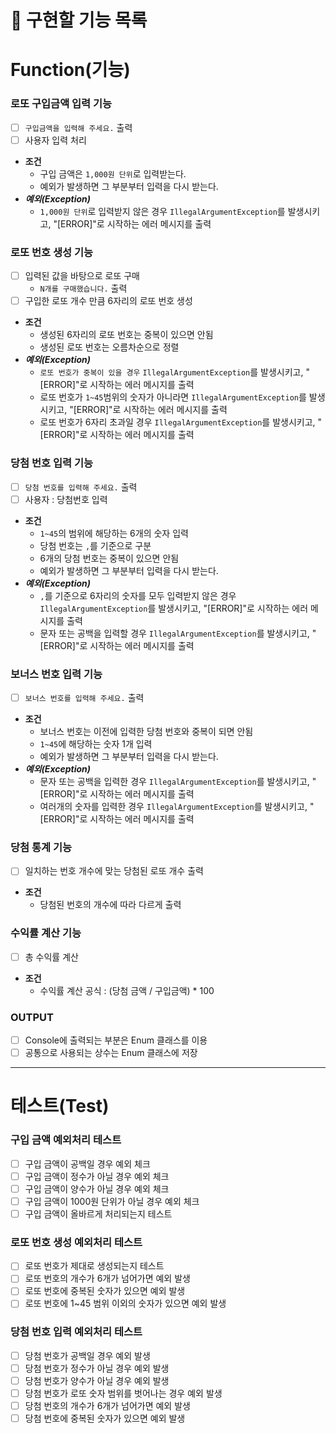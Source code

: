 # 🚀 구현할 기능 목록

# Function(기능)
### 로또 구입금액 입력 기능
- [ ] `구입금액을 입력해 주세요.` 출력
- [ ] 사용자 입력 처리
- **조건**
  - 구입 금액은 `1,000원 단위`로 입력받는다.
  - 예외가 발생하면 그 부분부터 입력을 다시 받는다.
- ***예외(Exception)***
  - `1,000원 단위`로 입력받지 않은 경우 `IllegalArgumentException`를 발생시키고, "[ERROR]"로 시작하는 에러 메시지를 출력

### 로또 번호 생성 기능
- [ ] 입력된 값을 바탕으로 로또 구매
  - `N개를 구매했습니다.` 출력
- [ ] 구입한 로또 개수 만큼 6자리의 로또 번호 생성
- **조건**
  - 생성된 6자리의 로또 번호는 중복이 있으면 안됨
  - 생성된 로또 번호는 오름차순으로 정렬 
- ***예외(Exception)***
  - `로또 번호가 중복이 있을 경우` `IllegalArgumentException`를 발생시키고, "[ERROR]"로 시작하는 에러 메시지를 출력
  - 로또 번호가 `1~45`범위의 숫자가 아니라면 `IllegalArgumentException`를 발생시키고, "[ERROR]"로 시작하는 에러 메시지를 출력
  - 로또 번호가 6자리 초과일 경우 `IllegalArgumentException`를 발생시키고, "[ERROR]"로 시작하는 에러 메시지를 출력

### 당첨 번호 입력 기능
- [ ] `당첨 번호를 입력해 주세요.` 출력
- [ ] 사용자 : 당첨번호 입력
- **조건**
  - `1~45`의 범위에 해당하는 6개의 숫자 입력
  - 당첨 번호는 `,`를 기준으로 구분
  - 6개의 당첨 번호는 중복이 있으면 안됨
  - 예외가 발생하면 그 부분부터 입력을 다시 받는다.
- ***예외(Exception)***
  - `,`를 기준으로 6자리의 숫자를 모두 입력받지 않은 경우 `IllegalArgumentException`를 발생시키고, "[ERROR]"로 시작하는 에러 메시지를 출력
  - 문자 또는 공백을 입력할 경우 `IllegalArgumentException`를 발생시키고, "[ERROR]"로 시작하는 에러 메시지를 출력

### 보너스 번호 입력 기능
- [ ] `보너스 번호를 입력해 주세요.` 출력
- **조건**
  - 보너스 번호는 이전에 입력한 당첨 번호와 중복이 되면 안됨
  - `1~45`에 해당하는 숫자 1개 입력
  - 예외가 발생하면 그 부분부터 입력을 다시 받는다.
- ***예외(Exception)***
  - 문자 또는 공백을 입력한 경우 `IllegalArgumentException`를 발생시키고, "[ERROR]"로 시작하는 에러 메시지를 출력
  - 여러개의 숫자를 입력한 경우 `IllegalArgumentException`를 발생시키고, "[ERROR]"로 시작하는 에러 메시지를 출력


### 당첨 통계 기능
- [ ] 일치하는 번호 개수에 맞는 당첨된 로또 개수 출력
- **조건**
  - 당첨된 번호의 개수에 따라 다르게 출력


### 수익률 계산 기능
- [ ] 총 수익률 계산
- **조건**
  - 수익률 계산 공식 : (당첨 금액 / 구입금액) * 100

### OUTPUT
- [ ] Console에 출력되는 부분은 Enum 클래스를 이용
- [ ] 공통으로 사용되는 상수는 Enum 클래스에 저장

---

# 테스트(Test)
### 구입 금액 예외처리 테스트
- [ ] 구입 금액이 공백일 경우 예외 체크
- [ ] 구입 금액이 정수가 아닐 경우 예외 체크
- [ ] 구입 금액이 양수가 아닐 경우 예외 체크
- [ ] 구입 금액이 1000원 단위가 아닐 경우 예외 체크
- [ ] 구입 금액이 올바르게 처리되는지 테스트

### 로또 번호 생성 예외처리 테스트
- [ ] 로또 번호가 제대로 생성되는지 테스트
- [ ] 로또 번호의 개수가 6개가 넘어가면 예외 발생
- [ ] 로또 번호에 중복된 숫자가 있으면 예외 발생
- [ ] 로또 번호에 1~45 범위 이외의 숫자가 있으면 예외 발생

### 당첨 번호 입력 예외처리 테스트
- [ ] 당첨 번호가 공백일 경우 예외 발생
- [ ] 당첨 번호가 정수가 아닐 경우 예외 발생
- [ ] 당첨 번호가 양수가 아닐 경우 예외 발생
- [ ] 당첨 번호가 로또 숫자 범위를 벗어나는 경우 예외 발생
- [ ] 당첨 번호의 개수가 6개가 넘어가면 예외 발생
- [ ] 당첨 번호에 중복된 숫자가 있으면 예외 발생